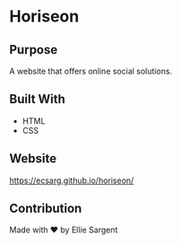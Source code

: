 # Horiseon

## Purpose
A website that offers online social solutions.

## Built With
* HTML
* CSS

## Website
https://ecsarg.github.io/horiseon/

## Contribution
Made with ❤️ by Ellie Sargent


